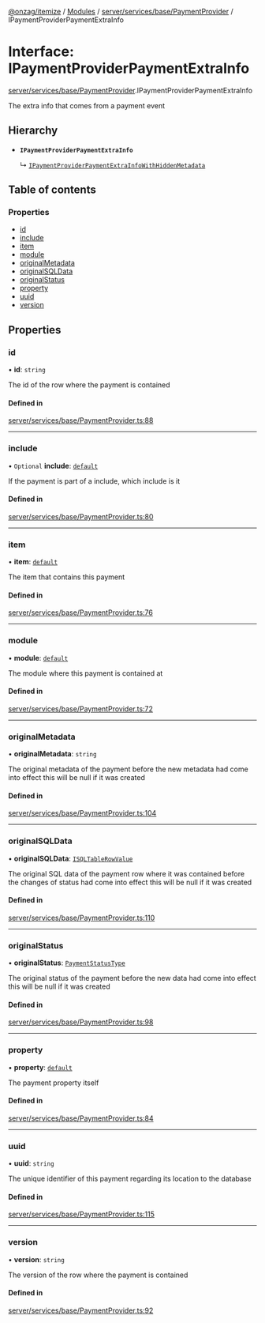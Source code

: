 [@onzag/itemize](../README.md) / [Modules](../modules.md) / [server/services/base/PaymentProvider](../modules/server_services_base_PaymentProvider.md) / IPaymentProviderPaymentExtraInfo

# Interface: IPaymentProviderPaymentExtraInfo

[server/services/base/PaymentProvider](../modules/server_services_base_PaymentProvider.md).IPaymentProviderPaymentExtraInfo

The extra info that comes from a payment event

## Hierarchy

- **`IPaymentProviderPaymentExtraInfo`**

  ↳ [`IPaymentProviderPaymentExtraInfoWithHiddenMetadata`](server_services_base_PaymentProvider.IPaymentProviderPaymentExtraInfoWithHiddenMetadata.md)

## Table of contents

### Properties

- [id](server_services_base_PaymentProvider.IPaymentProviderPaymentExtraInfo.md#id)
- [include](server_services_base_PaymentProvider.IPaymentProviderPaymentExtraInfo.md#include)
- [item](server_services_base_PaymentProvider.IPaymentProviderPaymentExtraInfo.md#item)
- [module](server_services_base_PaymentProvider.IPaymentProviderPaymentExtraInfo.md#module)
- [originalMetadata](server_services_base_PaymentProvider.IPaymentProviderPaymentExtraInfo.md#originalmetadata)
- [originalSQLData](server_services_base_PaymentProvider.IPaymentProviderPaymentExtraInfo.md#originalsqldata)
- [originalStatus](server_services_base_PaymentProvider.IPaymentProviderPaymentExtraInfo.md#originalstatus)
- [property](server_services_base_PaymentProvider.IPaymentProviderPaymentExtraInfo.md#property)
- [uuid](server_services_base_PaymentProvider.IPaymentProviderPaymentExtraInfo.md#uuid)
- [version](server_services_base_PaymentProvider.IPaymentProviderPaymentExtraInfo.md#version)

## Properties

### id

• **id**: `string`

The id of the row where the payment is contained

#### Defined in

[server/services/base/PaymentProvider.ts:88](https://github.com/onzag/itemize/blob/59702dd5/server/services/base/PaymentProvider.ts#L88)

___

### include

• `Optional` **include**: [`default`](../classes/base_Root_Module_ItemDefinition_Include.default.md)

If the payment is part of a include, which include is it

#### Defined in

[server/services/base/PaymentProvider.ts:80](https://github.com/onzag/itemize/blob/59702dd5/server/services/base/PaymentProvider.ts#L80)

___

### item

• **item**: [`default`](../classes/base_Root_Module_ItemDefinition.default.md)

The item that contains this payment

#### Defined in

[server/services/base/PaymentProvider.ts:76](https://github.com/onzag/itemize/blob/59702dd5/server/services/base/PaymentProvider.ts#L76)

___

### module

• **module**: [`default`](../classes/base_Root_Module.default.md)

The module where this payment is contained at

#### Defined in

[server/services/base/PaymentProvider.ts:72](https://github.com/onzag/itemize/blob/59702dd5/server/services/base/PaymentProvider.ts#L72)

___

### originalMetadata

• **originalMetadata**: `string`

The original metadata of the payment before the new metadata
had come into effect
this will be null if it was created

#### Defined in

[server/services/base/PaymentProvider.ts:104](https://github.com/onzag/itemize/blob/59702dd5/server/services/base/PaymentProvider.ts#L104)

___

### originalSQLData

• **originalSQLData**: [`ISQLTableRowValue`](base_Root_sql.ISQLTableRowValue.md)

The original SQL data of the payment row where it was contained
before the changes of status had come into effect
this will be null if it was created

#### Defined in

[server/services/base/PaymentProvider.ts:110](https://github.com/onzag/itemize/blob/59702dd5/server/services/base/PaymentProvider.ts#L110)

___

### originalStatus

• **originalStatus**: [`PaymentStatusType`](../enums/base_Root_Module_ItemDefinition_PropertyDefinition_types_payment.PaymentStatusType.md)

The original status of the payment before the new data
had come into effect
this will be null if it was created

#### Defined in

[server/services/base/PaymentProvider.ts:98](https://github.com/onzag/itemize/blob/59702dd5/server/services/base/PaymentProvider.ts#L98)

___

### property

• **property**: [`default`](../classes/base_Root_Module_ItemDefinition_PropertyDefinition.default.md)

The payment property itself

#### Defined in

[server/services/base/PaymentProvider.ts:84](https://github.com/onzag/itemize/blob/59702dd5/server/services/base/PaymentProvider.ts#L84)

___

### uuid

• **uuid**: `string`

The unique identifier of this payment regarding its location to
the database

#### Defined in

[server/services/base/PaymentProvider.ts:115](https://github.com/onzag/itemize/blob/59702dd5/server/services/base/PaymentProvider.ts#L115)

___

### version

• **version**: `string`

The version of the row where the payment is contained

#### Defined in

[server/services/base/PaymentProvider.ts:92](https://github.com/onzag/itemize/blob/59702dd5/server/services/base/PaymentProvider.ts#L92)
